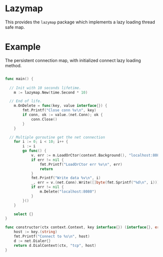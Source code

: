 Lazymap
========

This provides the `lazymap` package which implements a lazy loading
thread safe map.

Example
========

The persistent connection map, with initialized connect lazy loading method.

```go

func main() {
	
  // Init with 10 seconds lifetime.
	m := lazymap.New(time.Second * 10)

  // End of life.
	m.OnDelete = func(key, value interface{}) {
		fmt.Printf("Close conn %v\n", key)
		if conn, ok := value.(net.Conn); ok {
			conn.Close()
		}
	}

  // Multiple goroutine get the net connection
	for i := 0; i < 10; i++ {
		i := i
		go func() {
			v, err := m.LoadOrCtor(context.Background(), "localhost:8080", constructor)
			if err != nil {
				fmt.Printf("LoadOrCtor err %v\n", err)
				return
			}
			fmt.Printf("Write data %v\n", i)
			_, err = v.(net.Conn).Write([]byte(fmt.Sprintf("%d\n", i)))
			if err != nil {
				m.Delete("localhost:8080")
			}
		}()
	}

	select {}
}

func constructor(ctx context.Context, key interface{}) (interface{}, error) {
	host := key.(string)
	fmt.Printf("Connect to %s\n", host)
	d := net.Dialer{}
	return d.DialContext(ctx, "tcp", host)
}

```